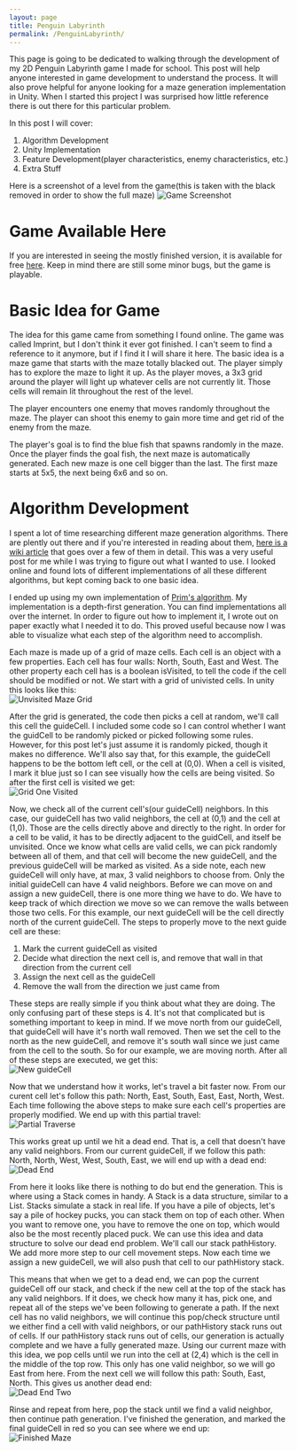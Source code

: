 ```yaml
---
layout: page
title: Penguin Labyrinth
permalink: /PenguinLabyrinth/
---
```


This page is going to be dedicated to walking through the development of my 2D Penguin Labyrinth game I made for school. This post will help anyone interested in game development to understand the process. It will also prove helpful for anyone looking for a maze generation implementation in Unity. When I started this project I was surprised how little reference there is out there for this particular problem.

In this post I will cover:
1. Algorithm Development
2. Unity Implementation
3. Feature Development(player characteristics, enemy characteristics, etc.)
4. Extra Stuff

Here is a screenshot of a level from the game(this is taken with the black removed in order to show the full maze)
![Game Screenshot](images/MazeGame/FullGameScreenshot.png)


Game Available Here
===================

If you are interested in seeing the mostly finished version, it is available for free <a href="https://clydefrog04.github.io/Downloads" target="_blank">here</a>. Keep in mind there are still some minor bugs, but the game is playable.


Basic Idea for Game
===================

The idea for this game came from something I found online. The game was called Imprint, but I don't think it ever got finished. I can't seem to find a reference to it anymore, but if I find it I will share it here. The basic idea is a maze game that starts with the maze totally blacked out. The player simply has to explore the maze to light it up. As the player moves, a 3x3 grid around the player will light up whatever cells are not currently lit. Those cells will remain lit throughout the rest of the level. 

The player encounters one enemy that moves randomly throughout the maze. The player can shoot this enemy to gain more time and get rid of the enemy from the maze. 

The player's goal is to find the blue fish that spawns randomly in the maze. Once the player finds the goal fish, the next maze is automatically generated. Each new maze is one cell bigger than the last. The first maze starts at 5x5, the next being 6x6 and so on.


Algorithm Development
=====================

I spent a lot of time researching different maze generation algorithms. There are plently out there and if you're interested in reading about them, <a href="https://en.wikipedia.org/wiki/Maze_generation_algorithm" target="_blank">here is a wiki article</a> that goes over a few of them in detail. This was a very useful post for me while I was trying to figure out what I wanted to use. I looked online and found lots of different implementations of all these different algorithms, but kept coming back to one basic idea.

I ended up using my own implementation of <a href="https://en.wikipedia.org/wiki/Prim%27s_algorithm" target="_blank">Prim's algorithm</a>. My implementation is a depth-first generation. You can find implementations all over the internet. In order to figure out how to implement it, I wrote out on paper exactly what I needed it to do. This proved useful because now I was able to visualize what each step of the algorithm need to accomplish.

Each maze is made up of a grid of maze cells. Each cell is an object with a few properties. Each cell has four walls: North, South, East and West. The other property each cell has is a boolean isVisited, to tell the code if the cell should be modified or not. We start with a grid of univisted cells. In unity this looks like this:  
![Unvisited Maze Grid](images/MazeGame/BlankMazeGrid.png)

After the grid is generated, the code then picks a cell at random, we'll call this cell the guideCell. I included some code so I can control whether I want the guidCell to be randomly picked or picked following some rules. However, for this post let's just assume it is randomly picked, though it makes no difference. We'll also say that, for this example, the guideCell happens to be the bottom left cell, or the cell at (0,0). When a cell is visited, I mark it blue just so I can see visually how the cells are being visited. So after the first cell is visited we get:  
![Grid One Visited](images/MazeGame/GridOneCell.png)

Now, we check all of the current cell's(our guideCell) neighbors. In this case, our guideCell has two valid neighbors, the cell at (0,1) and the cell at (1,0). Those are the cells directly above and directly to the right. In order for a cell to be valid, it has to be directly adjacent to the guidCell, and itself be unvisited. Once we know what cells are valid cells, we can pick randomly between all of them, and that cell will become the new guideCell, and the previous guideCell will be marked as visited. As a side note, each new guideCell will only have, at max, 3 valid neighbors to choose from. Only the initial guideCell can have 4 valid neighbors. Before we can move on and assign a new guideCell, there is one more thing we have to do. We have to keep track of which direction we move so we can remove the walls between those two cells. For this example, our next guideCell will be the cell directly north of the current guideCell. The steps to properly move to the next guide cell are these:
1. Mark the current guideCell as visited
2. Decide what direction the next cell is, and remove that wall in that direction from the current cell
3. Assign the next cell as the guideCell
4. Remove the wall from the direction we just came from

These steps are really simple if you think about what they are doing. The only confusing part of these steps is 4. It's not that complicated but is something important to keep in mind. If we move north from our guideCell, that guideCell will have it's north wall removed. Then we set the cell to the north as the new guideCell, and remove it's south wall since we just came from the cell to the south. So for our example, we are moving north. After all of these steps are executed, we get this:  
![New guideCell](images/MazeGame/Cell01Visited.png)

Now that we understand how it works, let's travel a bit faster now. From our curent cell let's follow this path: North, East, South, East, East, North, West. Each time following the above steps to make sure each cell's properties are properly modified. We end up with this partial travel:  
![Partial Traverse](images/MazeGame/PartialPathTraverse.png)

This works great up until we hit a dead end. That is, a cell that doesn't have any valid neighbors. From our current guideCell, if we follow this path: North, North, West, West, South, East, we will end up with a dead end:  
![Dead End](images/MazeGame/DeadEnd.png)

From here it looks like there is nothing to do but end the generation. This is where using a Stack comes in handy. A Stack is a data structure, similar to a List. Stacks simulate a stack in real life. If you have a pile of objects, let's say a pile of hockey pucks, you can stack them on top of each other. When you want to remove one, you have to remove the one on top, which would also be the most recently placed puck. We can use this idea and data structure to solve our dead end problem. We'll call our stack pathHistory. We add more more step to our cell movement steps. Now each time we assign a new guideCell, we will also push that cell to our pathHistory stack. 

This means that when we get to a dead end, we can pop the current guideCell off our stack, and check if the new cell at the top of the stack has any valid neighbors. If it does, we check how many it has, pick one, and repeat all of the steps we've been following to generate a path. If the next cell has no valid neighbors, we will continue this pop/check structure until we either find a cell with valid neighbors, or our pathHistory stack runs out of cells. If our pathHistory stack runs out of cells, our generation is actually complete and we have a fully generated maze. Using our current maze with this idea, we pop cells until we run into the cell at (2,4) which is the cell in the middle of the top row. This only has one valid neighbor, so we will go East from here. From the next cell we will follow this path: South, East, North. This gives us another dead end:  
![Dead End Two](images/MazeGame/DeadEndTwo.png)

Rinse and repeat from here, pop the stack until we find a valid neighbor, then continue path generation. I've finished the generation, and marked the final guideCell in red so you can see where we end up:  
![Finished Maze](images/MazeGame/FinishedMaze.png)





